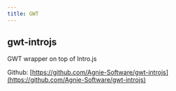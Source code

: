 ```yaml
---
title: GWT
---
```


## gwt-introjs

GWT wrapper on top of Intro.js

Github: [https://github.com/Agnie-Software/gwt-introjs](https://github.com/Agnie-Software/gwt-introjs)
